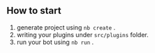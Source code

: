 #  

## How to start

1. generate project using `nb create` .
2. writing your plugins under `src/plugins` folder.
3. run your bot using `nb run` .
